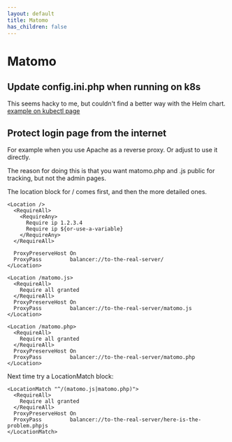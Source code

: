 ```yaml
---
layout: default
title: Matomo
has_children: false
---
```


# Matomo

## Update config.ini.php when running on k8s

This seems hacky to me, but couldn't find a better way with the Helm chart. [example on kubectl page](https://docs.aikedejongste.nl/kubectl.html#copy-file-from-local-to-pod)

## Protect login page from the internet

For example when you use Apache as a reverse proxy. Or adjust to use it directly.

The reason for doing this is that you want matomo.php and .js public for tracking, but not the admin pages.

The location block for / comes first, and then the more detailed ones.

```
<Location />
  <RequireAll>
    <RequireAny>
      Require ip 1.2.3.4
      Require ip ${or-use-a-variable}
    </RequireAny>
  </RequireAll>

  ProxyPreserveHost On
  ProxyPass         balancer://to-the-real-server/
</Location>

<Location /matomo.js>
  <RequireAll>
    Require all granted
  </RequireAll>
  ProxyPreserveHost On
  ProxyPass         balancer://to-the-real-server/matomo.js
</Location>

<Location /matomo.php>
  <RequireAll>
    Require all granted
  </RequireAll>
  ProxyPreserveHost On
  ProxyPass         balancer://to-the-real-server/matomo.php
</Location>
```


Next time try a LocationMatch block:

```
<LocationMatch "^/(matomo.js|matomo.php)">
  <RequireAll>
    Require all granted
  </RequireAll>
  ProxyPreserveHost On
  ProxyPass         balancer://to-the-real-server/here-is-the-problem.phpjs
</LocationMatch>
```

